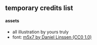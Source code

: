 ## temporary credits list
#### assets
+ all illustration by yours truly
+ font: [m5x7 by Daniel Linssen (CC0 1.0)](https://managore.itch.io/m5x7)
